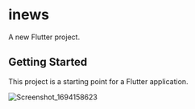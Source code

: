 # inews

A new Flutter project.

## Getting Started

This project is a starting point for a Flutter application.

![Screenshot_1694158623](https://github.com/vivekdixit3911/Inews_60wordsnews/assets/63517775/358485e2-340b-46a5-bb72-6b6608755a83)
